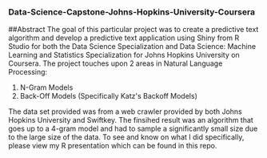 ### Data-Science-Capstone-Johns-Hopkins-University-Coursera

##Abstract
The goal of this particular project was to create a predictive text algorithm and develop a predictive text application using
Shiny from R Studio for both the Data Science Specialization and Data Science: Machine Learning and Statistics Specialization 
for Johns Hopkins University on Coursera. The project touches upon 2 areas in Natural Language Processing:

  1) N-Gram Models 
  2) Back-Off Models (Specifically Katz's Backoff Models)
  
The data set provided was from a web crawler provided by both Johns Hopkins University and Swiftkey. The finsihed result was an
algorithm that goes up to a 4-gram model and had to sample a significantly small size due to the large size of the data. To see
and know on what I did specifically, please view my R presentation which can be found in this repo.
